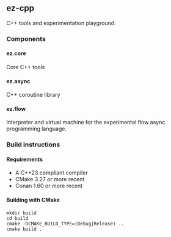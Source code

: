 ## ez-cpp
C++ tools and experimentation playground.

### Components
#### ez.core
Core C++ tools

#### ez.async
C++ coroutine library

#### ez.flow
Interpreter and virtual machine for the experimental flow async programming language.
### Build instructions
#### Requirements
* A C++23 compliant compiler
* CMake 3.27 or more recent
* Conan 1.60 or more recent

#### Building with CMake

```
mkdir build
cd build
cmake -DCMAKE_BUILD_TYPE=(Debug|Release) ..
cmake build .
```


